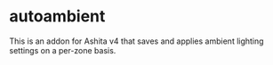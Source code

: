 # autoambient
This is an addon for Ashita v4 that saves and applies ambient lighting settings on a per-zone basis.
